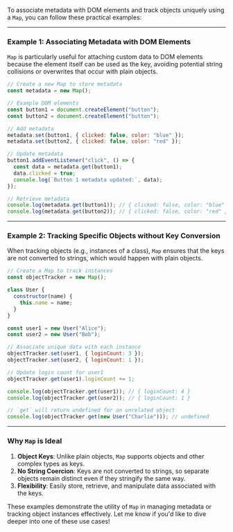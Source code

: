 To associate metadata with DOM elements and track objects uniquely using a `Map`, you can follow these practical examples:

---

### Example 1: Associating Metadata with DOM Elements
`Map` is particularly useful for attaching custom data to DOM elements because the element itself can be used as the key, avoiding potential string collisions or overwrites that occur with plain objects.

```javascript
// Create a new Map to store metadata
const metadata = new Map();

// Example DOM elements
const button1 = document.createElement("button");
const button2 = document.createElement("button");

// Add metadata
metadata.set(button1, { clicked: false, color: "blue" });
metadata.set(button2, { clicked: false, color: "red" });

// Update metadata
button1.addEventListener("click", () => {
  const data = metadata.get(button1);
  data.clicked = true;
  console.log(`Button 1 metadata updated:`, data);
});

// Retrieve metadata
console.log(metadata.get(button1)); // { clicked: false, color: "blue" }
console.log(metadata.get(button2)); // { clicked: false, color: "red" }
```

---

### Example 2: Tracking Specific Objects without Key Conversion
When tracking objects (e.g., instances of a class), `Map` ensures that the keys are not converted to strings, which would happen with plain objects.

```javascript
// Create a Map to track instances
const objectTracker = new Map();

class User {
  constructor(name) {
    this.name = name;
  }
}

const user1 = new User("Alice");
const user2 = new User("Bob");

// Associate unique data with each instance
objectTracker.set(user1, { loginCount: 3 });
objectTracker.set(user2, { loginCount: 1 });

// Update login count for user1
objectTracker.get(user1).loginCount += 1;

console.log(objectTracker.get(user1)); // { loginCount: 4 }
console.log(objectTracker.get(user2)); // { loginCount: 1 }

// `get` will return undefined for an unrelated object
console.log(objectTracker.get(new User("Charlie"))); // undefined
```

---

### Why `Map` is Ideal
1. **Object Keys**: Unlike plain objects, `Map` supports objects and other complex types as keys.
2. **No String Coercion**: Keys are not converted to strings, so separate objects remain distinct even if they stringify the same way.
3. **Flexibility**: Easily store, retrieve, and manipulate data associated with the keys.

These examples demonstrate the utility of `Map` in managing metadata or tracking object instances effectively. Let me know if you'd like to dive deeper into one of these use cases!
